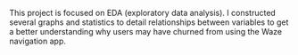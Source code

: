 This project is focused on EDA (exploratory data analysis). I constructed several graphs and statistics to detail relationships 
between variables to get a better understanding why users may have churned from using the Waze navigation app. 
